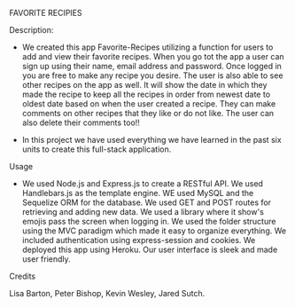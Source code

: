 FAVORITE RECIPIES

Description:

- We created this app Favorite-Recipes utilizing a function for users to add and view their favorite recipes. When you go tot the app a user can sign up using their name, email address and password. Once logged in you are free to make any recipe you desire. The user is also able to see other recipes on the app as well. It will show the date in which they made the recipe to keep all the recipes in order from newest date to oldest date based on when the user created a recipe. They can make comments on other recipes that they like or do not like. The user can also delete their comments too!!

- In this project we have used everything we have learned in the past six units to create this full-stack application.

Usage

- We used Node.js and Express.js to create a RESTful API. We used Handlebars.js as the template engine. WE used MySQL and the Sequelize ORM for the database. We used GET and POST routes for retrieving and adding new data. We used a library where it show's emojis pass the screen when logging in. We used the folder structure using the MVC paradigm which made it easy to organize everything. We included authentication using express-session and cookies. We deployed this app using Heroku. Our user interface is sleek and made user friendly.

Credits

Lisa Barton, Peter Bishop, Kevin Wesley, Jared Sutch.
